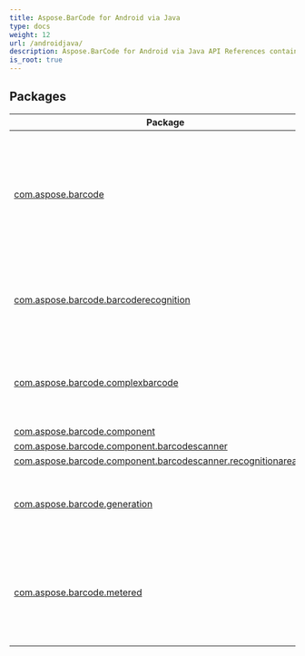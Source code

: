 ```yaml
---
title: Aspose.BarCode for Android via Java
type: docs
weight: 12
url: /androidjava/
description: Aspose.BarCode for Android via Java API References contain examples, code snippets, and API documentation. It provides packages, classes, interfaces, and other API details.
is_root: true
---
```

## Packages
| Package | Description |
| --- | --- |
| [com.aspose.barcode](./com.aspose.barcode) | This package contains classes with general purposes for barcodes generation and drawing |
| [com.aspose.barcode.barcoderecognition](./com.aspose.barcode.barcoderecognition) | This package contains tools for 1D/2D barcode recognition. |
| [com.aspose.barcode.complexbarcode](./com.aspose.barcode.complexbarcode) | This package contains tools for processing complex barcode |
| [com.aspose.barcode.component](./com.aspose.barcode.component) |  |
| [com.aspose.barcode.component.barcodescanner](./com.aspose.barcode.component.barcodescanner) |  |
| [com.aspose.barcode.component.barcodescanner.recognitionareaview](./com.aspose.barcode.component.barcodescanner.recognitionareaview) |  |
| [com.aspose.barcode.generation](./com.aspose.barcode.generation) | This package contains tools for generating barcode. |
| [com.aspose.barcode.metered](./com.aspose.barcode.metered) | This package provides the functionality related to metered billing service. |
